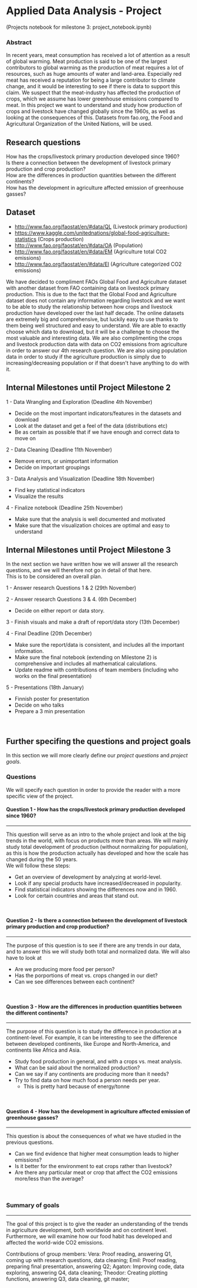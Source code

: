 # Applied Data Analysis - Project

(Projects notebook for milestone 3: project_notebook.ipynb)

### Abstract
In recent years, meat consumption has received a lot of attention as a result of global warming. Meat production is said to be one of the largest contributors to global warming as the production of meat requires a lot of resources, such as huge amounts of water and land-area. Especially red meat has received a reputation for being a large contributor to climate change, and it would be interesting to see if there is data to support this claim. We suspect that the meat-industry has affected the production of crops, which we assume has lower greenhouse emissions compared to meat. In this project we want to understand and study how production of crops and livestock have changed globally since the 1960s, as well as looking at the consequences of this. Datasets from fao.org, the Food and Agricultural Organization of the United Nations, will be used.

## Research questions
How has the crops/livestock primary production developed since 1960?  
Is there a connection between the development of livestock primary production and crop production?  
How are the differences in production quantities between the different continents?  
How has the development in agriculture affected emission of greenhouse gasses?  

## Dataset
- http://www.fao.org/faostat/en/#data/QL (Livestock primary production) 
- https://www.kaggle.com/unitednations/global-food-agriculture-statistics (Crops production)
- http://www.fao.org/faostat/en/#data/OA (Population)
- http://www.fao.org/faostat/en/#data/EM (Agriculture total CO2 emissions)
- http://www.fao.org/faostat/en/#data/EI (Agriculture categorized CO2 emissions)

We have decided to compliment FAOs Global Food and Agriculture dataset with another dataset from FAO containing data on livestock primary production. This is due to the fact that the Global Food and Agriculture dataset does not contain any information regarding livestock and we want to be able to study the relationship between how crops and livestock production have developed over the last half decade. The online datasets are extremely big and comprehensive, but luckily easy to use thanks to them being well structured and easy to understand. We are able to exactly choose which data to download, but it will be a challenge to choose the most valuable and interesting data. We are also complimenting the crops and livestock production data with data on CO2 emissions from agriculture in order to answer our 4th research question. We are also using population data in order to study if the agriculture production is simply due to increasing/decreasing population or if that doesn't have anything to do with it.

## Internal Milestones until Project Milestone 2
1 - Data Wrangling and Exploration (Deadline 4th November)
- Decide on the most important indicators/features in the datasets and download
- Look at the dataset and get a feel of the data (distributions etc)
- Be as certain as possible that if we have enough and correct data to move on   

2 - Data Cleaning (Deadline 11th November)
- Remove errors, or unimportant information
- Decide on important groupings  

3 - Data Analysis and Visualization (Deadline 18th November)
- Find key statistical indicators 
- Visualize the results   

4 - Finalize notebook (Deadline 25th November)
- Make sure that the analysis is well documented and motivated
- Make sure that the visualization choices are optimal and easy to understand

## Internal Milestones until Project Milestone 3 

In the next section we have written how we will answer all the research questions, and we will therefore not go in detail of that here.  
This is to be considered an overall plan.

1 - Answer research Questions 1 & 2 (29th November)

2 - Answer research Questions 3 & 4. (6th December)
- Decide on either report or data story.

3 - Finish visuals and make a draft of report/data story (13th December)

4 - Final Deadline (20th December)
- Make sure the report/data is consistent, and includes all the important information.
- Make sure the final notebook (extending on Milestone 2) is comprehensive and includes all mathematical calculations.
- Update readme with contributions of team members (including who works on the final presentation)

5 - Presentations (18th January)
- Finnish poster for presentation
- Decide on who talks
- Prepare a 3 min presentation

&nbsp;

## Further specifing the questions and project goals
In this section we will more clearly define our _project questions_ and _project goals_.
### Questions
We will specify each question in order to provide the reader with a more specific view of the project.
#### Question 1 - How has the crops/livestock primary production developed since 1960?
***
This question will serve as an intro to the whole project and look at the big trends in the world, with focus on products more than areas. We will mainly study total development of production (without normalizing for population), as this is how the production actually has developed and how the scale has changed during the 50 years.  
We will follow these steps:

- Get an overview of development by analyzing at world-level.
- Look if any special products have increased/decreased in popularity.
- Find statistical indicators showing the differences now and in 1960.
- Look for certain countries and areas that stand out.

&nbsp;
#### Question 2 - Is there a connection between the development of livestock primary production and crop production?
***
The purpose of this question is to see if there are any trends in our data, and to answer this we will study both total and normalized data. We will also have to look at 

- Are we producing more food per person?
- Has the porportions of meat vs. crops changed in our diet?
- Can we see differences between each continent?

&nbsp;   

#### Question 3 - How are the differences in production quantities between the different continents?
***
The purpose of this question is to study the difference in production at a continent-level. For example, it can be interesting to see the difference between developed continents, like Europe and North-America, and continents like Africa and Asia. 

- Study food production in general, and with a crops vs. meat analysis.
- What can be said about the normalized production?
- Can we say if any continents are producing more than it needs?
- Try to find data on how much food a person needs per year. 
    - This is pretty hard because of energy/tonne
    
&nbsp;

#### Question 4 - How has the development in agriculture affected emission of greenhouse gasses?
***

This question is about the consequences of what we have studied in the previous questions.

- Can we find evidence that higher meat consumption leads to higher emissions?
- Is it better for the environment to eat crops rather than livestock?
- Are there any particular meat or crop that affect the CO2 emissions more/less than the average?

&nbsp;
### Summary of goals
***
The goal of this project is to give the reader an understanding of the trends in agriculture development, both worldwide and on continent level. Furthermore, we will examine how our food habit has developed and affected the world-wide CO2 emissions.

Contributions of group members:
Vera: Proof reading, answering Q1, coming up with research questions, data cleaning;
Emil: Proof reading, preparing final presentation, answering Q2;
Agaton: Improving code, data exploring, answering Q4, data cleaning;
Theodor: Creating plotting functions, answering Q3, data cleaning, git master;
